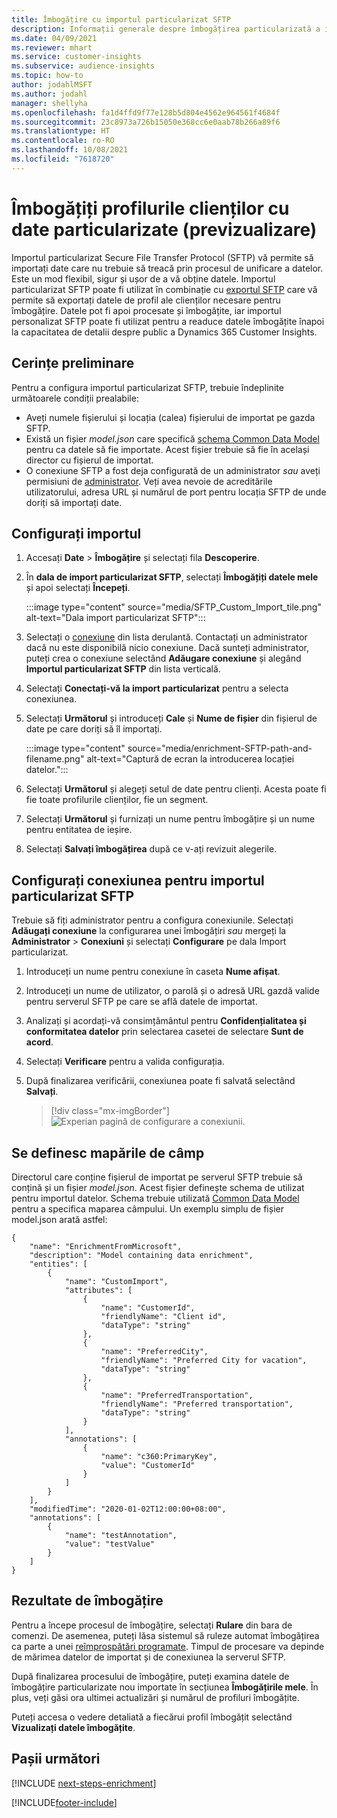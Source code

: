 ```yaml
---
title: Îmbogățire cu importul particularizat SFTP
description: Informații generale despre îmbogățirea particularizată a importului SFTP.
ms.date: 04/09/2021
ms.reviewer: mhart
ms.service: customer-insights
ms.subservice: audience-insights
ms.topic: how-to
author: jodahlMSFT
ms.author: jodahl
manager: shellyha
ms.openlocfilehash: fa1d4ffd9f77e128b5d804e4562e964561f4684f
ms.sourcegitcommit: 23c8973a726b15050e368cc6e0aab78b266a89f6
ms.translationtype: HT
ms.contentlocale: ro-RO
ms.lasthandoff: 10/08/2021
ms.locfileid: "7618720"
---
```

# <a name="enrich-customer-profiles-with-custom-data-preview"></a>Îmbogățiți profilurile clienților cu date particularizate (previzualizare)

Importul particularizat Secure File Transfer Protocol (SFTP) vă permite să importați date care nu trebuie să treacă prin procesul de unificare a datelor. Este un mod flexibil, sigur și ușor de a vă obține datele. Importul particularizat SFTP poate fi utilizat în combinație cu [exportul SFTP](export-sftp.md) care vă permite să exportați datele de profil ale clienților necesare pentru îmbogățire. Datele pot fi apoi procesate și îmbogățite, iar importul personalizat SFTP poate fi utilizat pentru a readuce datele îmbogățite înapoi la capacitatea de detalii despre public a Dynamics 365 Customer Insights.

## <a name="prerequisites"></a>Cerințe preliminare

Pentru a configura importul particularizat SFTP, trebuie îndeplinite următoarele condiții prealabile:

- Aveți numele fișierului și locația (calea) fișierului de importat pe gazda SFTP.
- Există un fișier *model.json* care specifică [schema Common Data Model](/common-data-model/) pentru ca datele să fie importate. Acest fișier trebuie să fie în același director cu fișierul de importat.
- O conexiune SFTP a fost deja configurată de un administrator *sau* aveți permisiuni de [administrator](permissions.md#administrator). Veți avea nevoie de acreditările utilizatorului, adresa URL și numărul de port pentru locația SFTP de unde doriți să importați date.


## <a name="configure-the-import"></a>Configurați importul

1. Accesați **Date** > **Îmbogățire** și selectați fila **Descoperire**.

1. În **dala de import particularizat SFTP**, selectați **Îmbogățiți datele mele** și apoi selectați **Începeți**.

   :::image type="content" source="media/SFTP_Custom_Import_tile.png" alt-text="Dala import particularizat SFTP":::

1. Selectați o [conexiune](connections.md) din lista derulantă. Contactați un administrator dacă nu este disponibilă nicio conexiune. Dacă sunteți administrator, puteți crea o conexiune selectând **Adăugare conexiune** și alegând **Importul particularizat SFTP** din lista verticală.

1. Selectați **Conectați-vă la import particularizat** pentru a selecta conexiunea.

1.  Selectați **Următorul** și introduceți **Cale** și **Nume de fișier** din fișierul de date pe care doriți să îl importați.

    :::image type="content" source="media/enrichment-SFTP-path-and-filename.png" alt-text="Captură de ecran la introducerea locației datelor.":::

1. Selectați **Următorul** și alegeți setul de date pentru clienți. Acesta poate fi fie toate profilurile clienților, fie un segment.

1. Selectați **Următorul** și furnizați un nume pentru îmbogățire și un nume pentru entitatea de ieșire. 

1. Selectați **Salvați îmbogățirea** după ce v-ați revizuit alegerile.

## <a name="configure-the-connection-for-sftp-custom-import"></a>Configurați conexiunea pentru importul particularizat SFTP 

Trebuie să fiți administrator pentru a configura conexiunile. Selectați **Adăugați conexiune** la configurarea unei îmbogățiri *sau* mergeți la **Administrator** > **Conexiuni** și selectați **Configurare** pe dala Import particularizat.

1. Introduceți un nume pentru conexiune în caseta **Nume afișat**.

1. Introduceți un nume de utilizator, o parolă și o adresă URL gazdă valide pentru serverul SFTP pe care se află datele de importat.

1. Analizați și acordați-vă consimțământul pentru **Confidențialitatea și conformitatea datelor** prin selectarea casetei de selectare **Sunt de acord**.

1. Selectați **Verificare** pentru a valida configurația.

1. După finalizarea verificării, conexiunea poate fi salvată selectând **Salvați**.

   > [!div class="mx-imgBorder"]
   > ![Experian pagină de configurare a conexiunii.](media/enrichment-SFTP-connection.png "Experian pagină de configurare a conexiunii")


## <a name="defining-field-mappings"></a>Se definesc mapările de câmp 

Directorul care conține fișierul de importat pe serverul SFTP trebuie să conțină și un fișier *model.json*. Acest fișier definește schema de utilizat pentru importul datelor. Schema trebuie utilizată [Common Data Model](/common-data-model/) pentru a specifica maparea câmpului. Un exemplu simplu de fișier model.json arată astfel:

```
{
    "name": "EnrichmentFromMicrosoft",
    "description": "Model containing data enrichment",
    "entities": [
        {
            "name": "CustomImport",
            "attributes": [
                {
                    "name": "CustomerId",
                    "friendlyName": "Client id",
                    "dataType": "string"
                },
                {
                    "name": "PreferredCity",
                    "friendlyName": "Preferred City for vacation",
                    "dataType": "string"
                },
                {
                    "name": "PreferredTransportation",
                    "friendlyName": "Preferred transportation",
                    "dataType": "string"
                }
            ],
            "annotations": [
                {
                    "name": "c360:PrimaryKey",
                    "value": "CustomerId"
                }
            ]
        }
    ],
    "modifiedTime": "2020-01-02T12:00:00+08:00",
    "annotations": [
        {
            "name": "testAnnotation",
            "value": "testValue"
        }
    ]
}
```

## <a name="enrichment-results"></a>Rezultate de îmbogățire

Pentru a începe procesul de îmbogățire, selectați **Rulare** din bara de comenzi. De asemenea, puteți lăsa sistemul să ruleze automat îmbogățirea ca parte a unei [reîmprospătări programate](system.md#schedule-tab). Timpul de procesare va depinde de mărimea datelor de importat și de conexiunea la serverul SFTP.

După finalizarea procesului de îmbogățire, puteți examina datele de îmbogățire particularizate nou importate în secțiunea **Îmbogățirile mele**. În plus, veți găsi ora ultimei actualizări și numărul de profiluri îmbogățite.

Puteți accesa o vedere detaliată a fiecărui profil îmbogățit selectând **Vizualizați datele îmbogățite**.

## <a name="next-steps"></a>Pașii următori

[!INCLUDE [next-steps-enrichment](../includes/next-steps-enrichment.md)]

[!INCLUDE[footer-include](../includes/footer-banner.md)]
